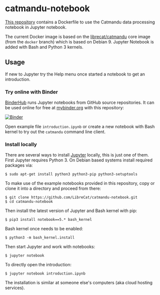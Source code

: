 # catmandu-notebook

[This repository](https://github.com/LibreCat/catmandu-notebook) contains a Dockerfile to use the Catmandu data processing notebook in Jupyter notebook.

The current Docker image is based on the [librecat/catmandu](https://hub.docker.com/r/librecat/catmandu/) core image (from the `docker` branch) which is based on Debian 9. Jupyter Notebook is added with Bash and Python 3 kernels.

## Usage

If new to Jupyter try the Help menu once started a notebook to get an introduction. 

### Try online with Binder

[BinderHub](https://binderhub.readthedocs.io/) runs Jupyter notebooks from GitHub source repositories. It can be used online for free at [mybinder.org](https://mybinder.org) with this repository:

[![Binder](https://mybinder.org/badge.svg)](https://mybinder.org/v2/gh/LibreCat/catmandu-notebook/master)

Open example file `introduction.ipynb` or create a new notebook with Bash kernel to try out the `catmandu` command line client.

### Install locally

There are several ways to install [Jupyter](http://jupyter.org) locally, this is just one of them. First Jupyter requires Python 3. On Debian based systems install required packages via:

    $ sudo apt-get install python3 python3-pip python3-setuptools

To make use of the example notebooks provided in this repository, copy or clone it into a directory and proceed from there:

    $ git clone https://github.com/LibreCat/catmandu-notebook.git
    $ cd catmandu-notebook

Then install the latest version of Jupyter and Bash kernel with pip:

    $ pip3 install notebook==5.* bash_kernel

Bash kernel once needs to be enabled:

    $ python3 -m bash_kernel.install

Then start Jupyter and work with notebooks:

    $ jupyter notebook

To directly open the introduction:

    $ jupyter notebook introduction.ipynb

The installation is similar at someone else's computers (aka cloud hosting services).
